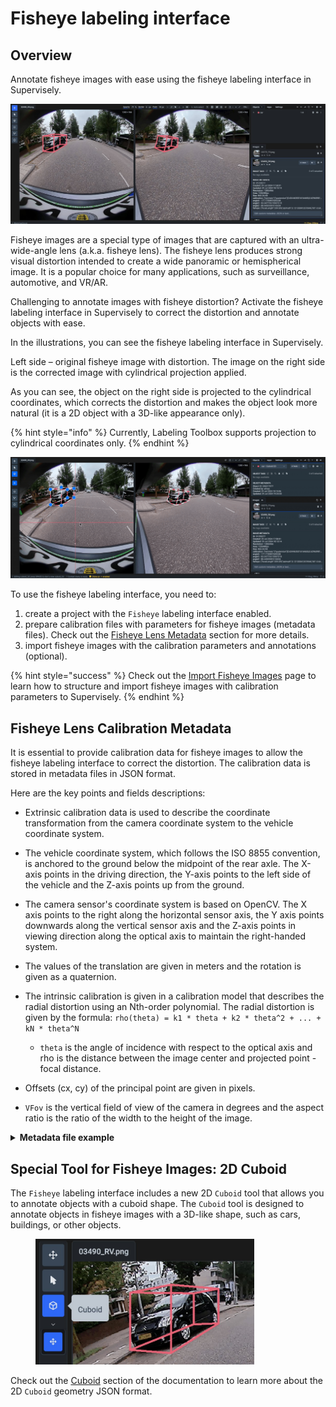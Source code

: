 # Fisheye labeling interface

## Overview

Annotate fisheye images with ease using the fisheye labeling interface in Supervisely.

![](Fisheye-Interface-frame.jpg)

Fisheye images are a special type of images that are captured with an ultra-wide-angle lens (a.k.a. fisheye lens). The fisheye lens produces strong visual distortion intended to create a wide panoramic or hemispherical image. It is a popular choice for many applications, such as surveillance, automotive, and VR/AR.

Challenging to annotate images with fisheye distortion? Activate the fisheye labeling interface in Supervisely to correct the distortion and annotate objects with ease.

In the illustrations, you can see the fisheye labeling interface in Supervisely. 

Left side – original fisheye image with distortion. The image on the right side is the corrected image with cylindrical projection applied. 

As you can see, the object on the right side is projected to the cylindrical coordinates, which corrects the distortion and makes the object look more natural (it is a 2D object with a 3D-like appearance only).

{% hint style="info" %}
Currently, Labeling Toolbox supports projection to cylindrical coordinates only. 
{% endhint %}

![](Cuboid-frame.gif)



To use the fisheye labeling interface, you need to:

1. create a project with the `Fisheye` labeling interface enabled.
2. prepare calibration files with parameters for fisheye images (metadata files). Check out the [Fisheye Lens Metadata](#fisheye-lens-metadata) section for more details.
3. import fisheye images with the calibration parameters and annotations (optional).

{% hint style="success" %}
Check out the [Import Fisheye Images](../../../data-organization/import/import/supported-formats-images/fisheye.md) page to learn how to structure and import fisheye images with calibration parameters to Supervisely.
{% endhint %}

## Fisheye Lens Calibration Metadata

It is essential to provide calibration data for fisheye images to allow the fisheye labeling interface to correct the distortion. The calibration data is stored in metadata files in JSON format.

Here are the key points and fields descriptions:

- Extrinsic calibration data is used to describe the coordinate transformation from the camera coordinate system to the vehicle coordinate system.
- The vehicle coordinate system, which follows the ISO 8855 convention, is anchored to the ground below the midpoint of the rear axle. The X-axis points in the driving direction, the Y-axis points to the left side of the vehicle and the Z-axis points up from the ground.
- The camera sensor's coordinate system is based on OpenCV. The X axis points to the right along the horizontal sensor axis, the Y axis points downwards along the vertical sensor axis and the Z-axis points in viewing direction along the optical axis to maintain the right-handed system.
- The values of the translation are given in meters and the rotation is given as a quaternion.
- The intrinsic calibration is given in a calibration model that describes the radial distortion using an Nth-order polynomial. The radial distortion is given by the formula: `rho(theta) = k1 * theta + k2 * theta^2 + ... + kN * theta^N`

  - `theta` is the angle of incidence with respect to the optical axis and rho is the distance between the image center and projected point - focal distance.

- Offsets (cx, cy) of the principal point are given in pixels.

- `VFov` is the vertical field of view of the camera in degrees and the aspect ratio is the ratio of the width to the height of the image.

<details>

<summary><strong>Metadata file example</strong></summary>

```
{
  "calibration": {
    "extrinsic": {
      "quaternion": [
        0.39492483984846793,
        -0.5928584556321699,
        -0.5854007522749839,
        0.3871164962798451
      ],
      "translation": [
        -3.819498356,
        -0.070724798,
        0.730674159
      ]
    },
    "intrinsic": {
      "vfov": 97.9998472,
      "cxOffset": 0.59267,
      "cyOffset": -7.22379,
      "lensCoeffs": {
        "k1": 466.35917211,
        "k2": 32.48178784,
        "k3": -52.1509689,
        "k4": 73.79780387,
        "k5": -30.12830986,
        "k6": -0.37231277
      },
      "aspectRatio": 1.0,
      "cameraModel": "radial_poly"
    }
  }
}
```

</details>

## Special Tool for Fisheye Images: 2D Cuboid

The `Fisheye` labeling interface includes a new 2D `Cuboid` tool that allows you to annotate objects with a cuboid shape. The `Cuboid` tool is designed to annotate objects in fisheye images with a 3D-like shape, such as cars, buildings, or other objects.

<figure><img src="./Cuboid-2d-frame.jpg" width="350" alt=""><figcaption></figcaption></figure>

Check out the [Cuboid](../../../data-organization/Annotation-JSON-format/04_Supervisely_Format_objects.md#cuboids-2d-annotation) section of the documentation to learn more about the 2D `Cuboid` geometry JSON format.
